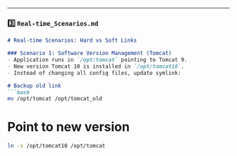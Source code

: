 
---

### 3️⃣ `Real-time_Scenarios.md`

```markdown
# Real-time Scenarios: Hard vs Soft Links

### Scenario 1: Software Version Management (Tomcat)
- Application runs in `/opt/tomcat` pointing to Tomcat 9.  
- New version Tomcat 10 is installed in `/opt/tomcat10`.  
- Instead of changing all config files, update symlink:

# Backup old link
```bash
mv /opt/tomcat /opt/tomcat_old
```

# Point to new version
```bash
ln -s /opt/tomcat10 /opt/tomcat
```

